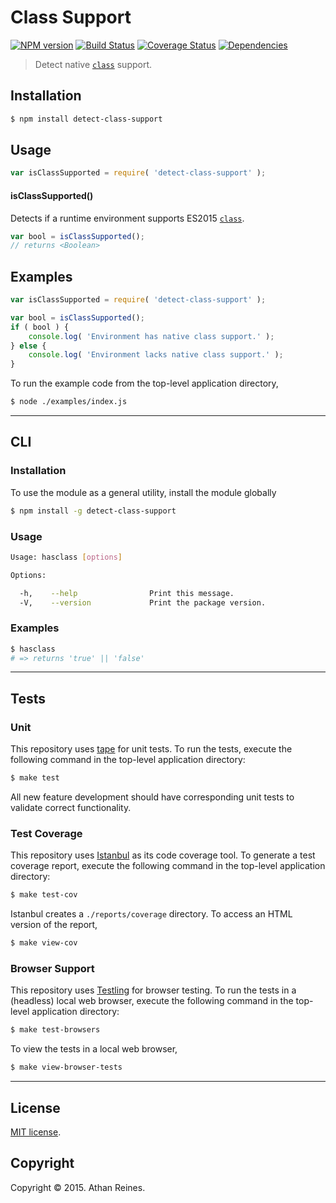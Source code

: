 Class Support
===
[![NPM version][npm-image]][npm-url] [![Build Status][build-image]][build-url] [![Coverage Status][coverage-image]][coverage-url] [![Dependencies][dependencies-image]][dependencies-url]

> Detect native [`class`][class] support.


## Installation

``` bash
$ npm install detect-class-support
```


## Usage

``` javascript
var isClassSupported = require( 'detect-class-support' );
```

#### isClassSupported()

Detects if a runtime environment supports ES2015 [`class`][class].

``` javascript
var bool = isClassSupported();
// returns <Boolean>
```


## Examples

``` javascript
var isClassSupported = require( 'detect-class-support' );

var bool = isClassSupported();
if ( bool ) {
	console.log( 'Environment has native class support.' );
} else {
	console.log( 'Environment lacks native class support.' );
}
```

To run the example code from the top-level application directory,

``` bash
$ node ./examples/index.js
```


---
## CLI

### Installation

To use the module as a general utility, install the module globally

``` bash
$ npm install -g detect-class-support
```


### Usage

``` bash
Usage: hasclass [options]

Options:

  -h,    --help                Print this message.
  -V,    --version             Print the package version.
```


### Examples

``` bash
$ hasclass
# => returns 'true' || 'false'
```


---
## Tests

### Unit

This repository uses [tape][tape] for unit tests. To run the tests, execute the following command in the top-level application directory:

``` bash
$ make test
```

All new feature development should have corresponding unit tests to validate correct functionality.


### Test Coverage

This repository uses [Istanbul][istanbul] as its code coverage tool. To generate a test coverage report, execute the following command in the top-level application directory:

``` bash
$ make test-cov
```

Istanbul creates a `./reports/coverage` directory. To access an HTML version of the report,

``` bash
$ make view-cov
```


### Browser Support

This repository uses [Testling][testling] for browser testing. To run the tests in a (headless) local web browser, execute the following command in the top-level application directory:

``` bash
$ make test-browsers
```

To view the tests in a local web browser,

``` bash
$ make view-browser-tests
```

<!-- [![browser support][browsers-image]][browsers-url] -->


---
## License

[MIT license](http://opensource.org/licenses/MIT).


## Copyright

Copyright &copy; 2015. Athan Reines.


[npm-image]: http://img.shields.io/npm/v/detect-class-support.svg
[npm-url]: https://npmjs.org/package/detect-class-support

[build-image]: http://img.shields.io/travis/kgryte/detect-class-support/master.svg
[build-url]: https://travis-ci.org/kgryte/detect-class-support

[coverage-image]: https://img.shields.io/codecov/c/github/kgryte/detect-class-support/master.svg
[coverage-url]: https://codecov.io/github/kgryte/detect-class-support?branch=master

[dependencies-image]: http://img.shields.io/david/kgryte/detect-class-support.svg
[dependencies-url]: https://david-dm.org/kgryte/detect-class-support

[dev-dependencies-image]: http://img.shields.io/david/dev/kgryte/detect-class-support.svg
[dev-dependencies-url]: https://david-dm.org/dev/kgryte/detect-class-support

[github-issues-image]: http://img.shields.io/github/issues/kgryte/detect-class-support.svg
[github-issues-url]: https://github.com/kgryte/detect-class-support/issues

[tape]: https://github.com/substack/tape
[istanbul]: https://github.com/gotwarlost/istanbul
[testling]: https://ci.testling.com

[class]: https://developer.mozilla.org/en-US/docs/Web/JavaScript/Reference/Classes
